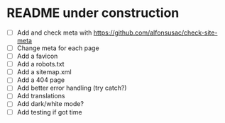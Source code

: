 # README under construction

- [ ] Add and check meta with https://github.com/alfonsusac/check-site-meta
- [ ] Change meta for each page
- [ ] Add a favicon
- [ ] Add a robots.txt
- [ ] Add a sitemap.xml
- [ ] Add a 404 page
- [ ] Add better error handling (try catch?)
- [ ] Add translations
- [ ] Add dark/white mode?
- [ ] Add testing if got time
